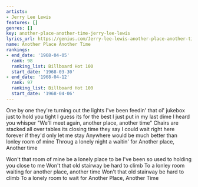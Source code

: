 ```yaml
---
artists:
- Jerry Lee Lewis
features: []
genres: []
key: another-place-another-time-jerry-lee-lewis
lyrics_url: https://genius.com/Jerry-lee-lewis-another-place-another-time-lyrics
name: Another Place Another Time
rankings:
- end_date: '1968-04-05'
  rank: 98
  ranking_list: Billboard Hot 100
  start_date: '1968-03-30'
- end_date: '1968-04-12'
  rank: 97
  ranking_list: Billboard Hot 100
  start_date: '1968-04-06'
---
```

One by one they're turning out the lights
I've been feedin' that ol' jukebox just to hold you tight
I guess its for the best I just put in my last dime
I heard you whisper "We'll meet again, another place, another time"
Chairs are stacked all over tables its closing time they say
I could wait right here forever if they'd only let me stay
Anywhere would be much better than lonley room of mine
Throug a lonely night a waitin' for
Another place, Another time

Won't that room of mine be a lonely place to be
I've been so used to holding you close to me
Won't that old stairway be hard to climb
To a lonley room waiting for another place, another time
Won't that old stairway be hard to climb
To a lonely room to wait for
Another Place, Another Time
